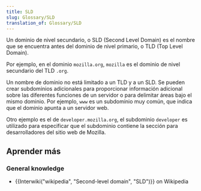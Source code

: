 ```yaml
---
title: SLD
slug: Glossary/SLD
translation_of: Glossary/SLD
---
```


Un dominio de nivel secundario, o SLD (Second Level Domain) es el nombre que se encuentra antes del dominio de nivel primario, o TLD (Top Level Domain).

Por ejemplo, en el dominio `mozilla.org`, `mozilla` es el dominio de nivel secundario del TLD `.org`.

Un nombre de dominio no está limitado a un TLD y a un SLD. Se pueden crear subdominios adicionales para proporcionar información adicional sobre las diferentes funciones de un servidor o para delimitar áreas bajo el mismo dominio. Por ejemplo, `www` es un subdominio muy común, que indica que el dominio apunta a un servidor web.

Otro ejemplo es el de `developer.mozilla.org`, el subdominio `developer` es utilizado para especificar que el subdominio contiene la sección para desarrolladores del sitio web de Mozilla.

## Aprender más

### General knowledge

- {{Interwiki("wikipedia", "Second-level domain", "SLD")}} on Wikipedia

